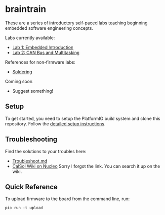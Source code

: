 # braintrain
These are a series of introductory self-paced labs teaching beginning embedded software engineering concepts.

Labs currently available:
- [Lab 1: Embedded Introduction](lab1.md)
- [Lab 2: CAN Bus and Multitasking](lab2.md)

References for non-firmware labs:
- [Soldering](soldering.md)

Coming soon:
- Suggest something!


## Setup
To get started, you need to setup the PlatformIO build system and clone this repository.
Follow the [detailed setup instructions](SETUP.md).


## Troubleshooting
Find the solutions to your troubles here:
- [Troubleshoot.md](Troubleshoot.md)
- [CalSol Wiki on Nucleo](https://www.google.com/) Sorry I forgot the link. You can search it up on the wiki.

## Quick Reference
To upload firmware to the board from the command line, run:
```
pio run -t upload
```
